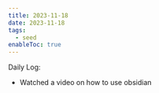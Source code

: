 ```yaml
---
title: 2023-11-18
date: 2023-11-18
tags:
  - seed
enableToc: true
---
```

Daily Log:
- Watched a video on how to use obsidian